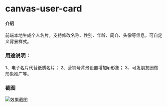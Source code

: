 # canvas-user-card

#### 介绍
前端本地生成个人名片，支持修改名称、性别、年龄、简介、头像等信息，可自定义背景样式。

### 用途说明：
1、电子名片代替纸质名片；
2、营销号背景设置增加ip形象；
3、可发朋友圈做形象推广等。

### 截图

![效果截图](https://github.com/huiJeck/canvas-user-card/assets/22268904/63405c06-819d-4970-8180-943f361c5781)
